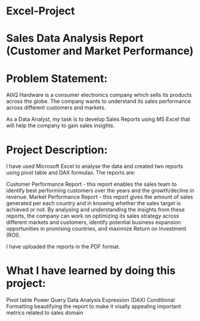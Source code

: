 # Excel-Project
# Sales Data Analysis Report (Customer and Market Performance)

# Problem Statement:
AtliQ Hardware is a consumer electronics company which sells its products across the globe. The company wants to understand its sales performance across different customers and markets.

As a Data Analyst, my task is to develop Sales Reports using MS Excel that will help the company to gain sales insights.

# Project Description:
I have used Microsoft Excel to analyse the data and created two reports using pivot table and DAX formulas. The reports are:

Customer Performance Report - this report enables the sales team to identify best performing customers over the years and the growth/decline in revenue.
Market Performance Report - this report gives the amount of sales generated per each country and in knowing whether the sales target is achieved or not.
By analysing and understanding the insights from these reports, the company can work on optimizing its sales strategy across different markets and customers, identify potential business expansion opportunities in promising countries, and maximize Return on Investment (ROI).

I have uploaded the reports in the PDF format.

# What I have learned by doing this project:
Pivot table
Power Query
Data Analysis Expression (DAX)
Conditional Formatting
beautifying the report to make it visally appealing
important metrics related to sales domain
